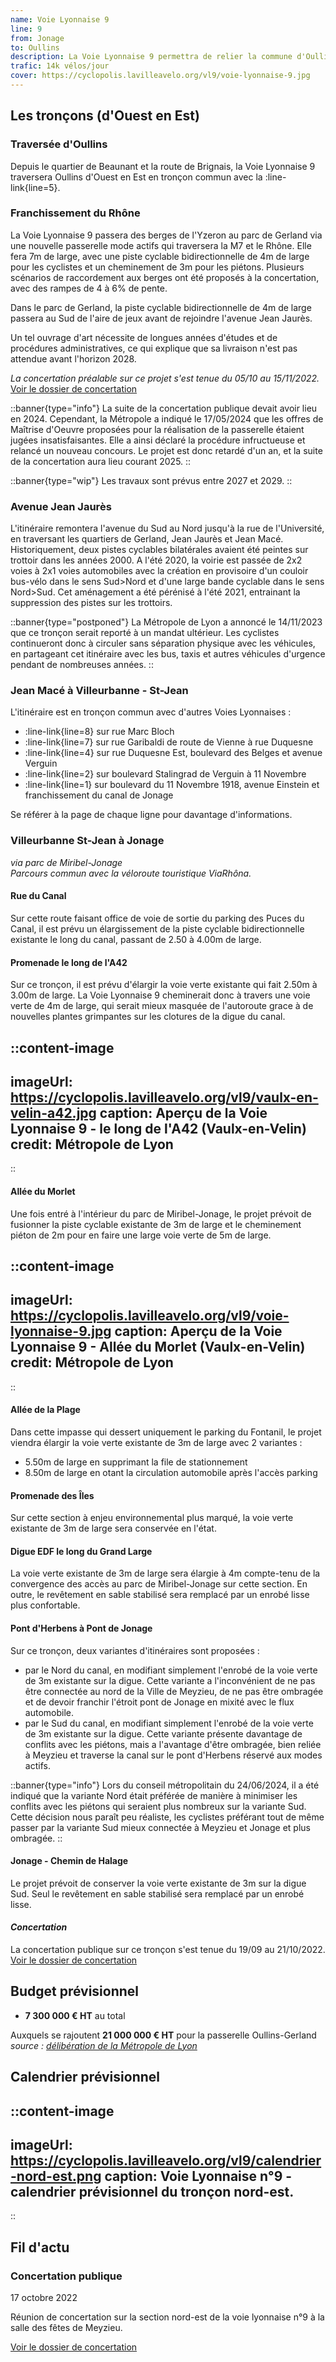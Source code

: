 ```yaml
---
name: Voie Lyonnaise 9
line: 9
from: Jonage
to: Oullins
description: La Voie Lyonnaise 9 permettra de relier la commune d'Oullins à Jonage en passant par Gerland, Jean Macé, la rue Garibaldi, la Tête d'Or, le campus de la Doua ainsi que Vaulx-en-Velin et le parc de Miribel-Jonage le long de la ViaRhôna.
trafic: 14k vélos/jour
cover: https://cyclopolis.lavilleavelo.org/vl9/voie-lyonnaise-9.jpg
---
```


## Les tronçons (d'Ouest en Est)
### Traversée d'Oullins
Depuis le quartier de Beaunant et la route de Brignais, la Voie Lyonnaise 9 traversera Oullins d'Ouest en Est en tronçon commun avec la :line-link{line=5}.

### Franchissement du Rhône
La Voie Lyonnaise 9 passera des berges de l'Yzeron au parc de Gerland via une nouvelle passerelle mode actifs qui traversera la M7 et le Rhône. Elle fera 7m de large, avec une piste cyclable bidirectionnelle de 4m de large pour les cyclistes et un cheminement de 3m pour les piétons. Plusieurs scénarios de raccordement aux berges ont été proposés à la concertation, avec des rampes de 4 à 6% de pente.

Dans le parc de Gerland, la piste cyclable bidirectionnelle de 4m de large passera au Sud de l'aire de jeux avant de rejoindre l'avenue Jean Jaurès.

Un tel ouvrage d'art nécessite de longues années d'études et de procédures administratives, ce qui explique que sa livraison n'est pas attendue avant l'horizon 2028.

*La concertation préalable sur ce projet s'est tenue du 05/10 au 15/11/2022.*\
[Voir le dossier de concertation](https://cyclopolis.lavilleavelo.org/vl9/VL9Passerelle_Oullins_Gerland.pdf)

::banner{type="info"}
La suite de la concertation publique devait avoir lieu en 2024. Cependant, la Métropole a indiqué le 17/05/2024 que les offres de Maîtrise d'Oeuvre proposées pour la réalisation de la passerelle étaient jugées insatisfaisantes. Elle a ainsi déclaré la procédure infructueuse et relancé un nouveau concours. Le projet est donc retardé d'un an, et la suite de la concertation aura lieu courant 2025.
::

::banner{type="wip"}
Les travaux sont prévus entre 2027 et 2029.
::

### Avenue Jean Jaurès
L'itinéraire remontera l'avenue du Sud au Nord jusqu'à la rue de l'Université, en traversant les quartiers de Gerland, Jean Jaurès et Jean Macé.
Historiquement, deux pistes cyclables bilatérales avaient été peintes sur trottoir dans les années 2000. A l'été 2020, la voirie est passée de 2x2 voies à 2x1 voies automobiles avec la création en provisoire d'un couloir bus-vélo dans le sens Sud>Nord et d'une large bande cyclable dans le sens Nord>Sud. Cet aménagement a été pérénisé à l'été 2021, entrainant la suppression des pistes sur les trottoirs.

::banner{type="postponed"}
La Métropole de Lyon a annoncé le 14/11/2023 que ce tronçon serait reporté à un mandat ultérieur. Les cyclistes continueront donc à circuler sans séparation physique avec les véhicules, en partageant cet itinéraire avec les bus, taxis et autres véhicules d'urgence pendant de nombreuses années.
::

### Jean Macé à Villeurbanne - St-Jean
L'itinéraire est en tronçon commun avec d'autres Voies Lyonnaises :
 - :line-link{line=8} sur rue Marc Bloch
 - :line-link{line=7} sur rue Garibaldi de route de Vienne à rue Duquesne
 - :line-link{line=4} sur rue Duquesne Est, boulevard des Belges et avenue Verguin
 - :line-link{line=2} sur boulevard Stalingrad de Verguin à 11 Novembre
 - :line-link{line=1} sur boulevard du 11 Novembre 1918, avenue Einstein et franchissement du canal de Jonage

Se référer à la page de chaque ligne pour davantage d'informations.

### Villeurbanne St-Jean à Jonage

*via parc de Miribel-Jonage*\
*Parcours commun avec la véloroute touristique ViaRhôna.*

#### Rue du Canal
Sur cette route faisant office de voie de sortie du parking des Puces du Canal, il est prévu un élargissement de la piste cyclable bidirectionnelle existante le long du canal, passant de 2.50 à 4.00m de large.

#### Promenade le long de l'A42
Sur ce tronçon, il est prévu d'élargir la voie verte existante qui fait 2.50m à 3.00m de large. La Voie Lyonnaise 9 cheminerait donc à travers une voie verte de 4m de large, qui serait mieux masquée de l'autoroute grace à de nouvelles plantes grimpantes sur les clotures de la digue du canal.

::content-image
---
imageUrl: https://cyclopolis.lavilleavelo.org/vl9/vaulx-en-velin-a42.jpg
caption: Aperçu de la Voie Lyonnaise 9 - le long de l'A42 (Vaulx-en-Velin)
credit: Métropole de Lyon
---
::

#### Allée du Morlet
Une fois entré à l'intérieur du parc de Miribel-Jonage, le projet prévoit de fusionner la piste cyclable existante de 3m de large et le cheminement piéton de 2m pour en faire une large voie verte de 5m de large.

::content-image
---
imageUrl: https://cyclopolis.lavilleavelo.org/vl9/voie-lyonnaise-9.jpg
caption: Aperçu de la Voie Lyonnaise 9 - Allée du Morlet (Vaulx-en-Velin)
credit: Métropole de Lyon
---
::

#### Allée de la Plage
Dans cette impasse qui dessert uniquement le parking du Fontanil, le projet viendra élargir la voie verte existante de 3m de large avec 2 variantes :
 - 5.50m de large en supprimant la file de stationnement
 - 8.50m de large en otant la circulation automobile après l'accès parking

#### Promenade des Îles
Sur cette section à enjeu environnemental plus marqué, la voie verte existante de 3m de large sera conservée en l'état.

#### Digue EDF le long du Grand Large
La voie verte existante de 3m de large sera élargie à 4m compte-tenu de la convergence des accès au parc de Miribel-Jonage sur cette section.
En outre, le revêtement en sable stabilisé sera remplacé par un enrobé lisse plus confortable.

#### Pont d'Herbens à Pont de Jonage
Sur ce tronçon, deux variantes d'itinéraires sont proposées :
 - par le Nord du canal, en modifiant simplement l'enrobé de la voie verte de 3m existante sur la digue. Cette variante a l'inconvénient de ne pas être connectée au nord de la Ville de Meyzieu, de ne pas être ombragée et de devoir franchir l'étroit pont de Jonage en mixité avec le flux automobile.
 - par le Sud du canal, en modifiant simplement l'enrobé de la voie verte de 3m existante sur la digue. Cette variante présente davantage de conflits avec les piétons, mais a l'avantage d'être ombragée, bien reliée à Meyzieu et traverse la canal sur le pont d'Herbens réservé aux modes actifs.

::banner{type="info"}
Lors du conseil métropolitain du 24/06/2024, il a été indiqué que la variante Nord était préférée de manière à minimiser les conflits avec les piétons qui seraient plus nombreux sur la variante Sud. Cette décision nous paraît peu réaliste, les cyclistes préférant tout de même passer par la variante Sud mieux connectée à Meyzieu et Jonage et plus ombragée.
::

#### Jonage - Chemin de Halage
Le projet prévoit de conserver la voie verte existante de 3m sur la digue Sud. Seul le revêtement en sable stabilisé sera remplacé par un enrobé lisse.

#### *Concertation*
La concertation publique sur ce tronçon s'est tenue du 19/09 au 21/10/2022.\
[Voir le dossier de concertation](https://cyclopolis.lavilleavelo.org/vl9/VL9Est_Jonage_Villeurbanne%20St-Jean.pdf)


## Budget prévisionnel
 - **7 300 000 € HT** au total

Auxquels se rajoutent **21 000 000 € HT** pour la passerelle Oullins-Gerland\
*source : [délibération de la Métropole de Lyon](https://agora.grandlyon.com/webdelib/files/unzip//seance_278909/d363338398542783_6291.pdf)*

## Calendrier prévisionnel

::content-image
---
imageUrl: https://cyclopolis.lavilleavelo.org/vl9/calendrier-nord-est.png
caption: Voie Lyonnaise n°9 - calendrier prévisionnel du tronçon nord-est.
---
::

## Fil d'actu

### Concertation publique
17 octobre 2022

Réunion de concertation sur la section nord-est de la voie lyonnaise n°9 à la salle des fêtes de Meyzieu.

[Voir le dossier de concertation](https://cyclopolis.lavilleavelo.org/vl9/VL9Est_Jonage_Villeurbanne%20St-Jean.pdf)
